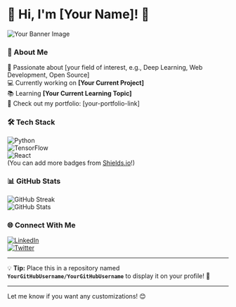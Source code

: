 # 💫 Hi, I'm [Your Name]! 👋  

![Your Banner Image](https://your-image-url.com)  

### 🚀 About Me  
🌟 Passionate about [your field of interest, e.g., Deep Learning, Web Development, Open Source]  
💻 Currently working on **[Your Current Project]**  
📚 Learning **[Your Current Learning Topic]**  
🔗 Check out my portfolio: [your-portfolio-link]  

### 🛠️ Tech Stack  
![Python](https://img.shields.io/badge/Python-3776AB?style=for-the-badge&logo=python&logoColor=white)  
![TensorFlow](https://img.shields.io/badge/TensorFlow-FF6F00?style=for-the-badge&logo=tensorflow&logoColor=white)  
![React](https://img.shields.io/badge/React-61DAFB?style=for-the-badge&logo=react&logoColor=black)  
(You can add more badges from [Shields.io](https://shields.io/)!)  

### 📊 GitHub Stats  
![GitHub Streak](https://github-readme-streak-stats.herokuapp.com/?user=YourGitHubUsername&theme=dark&hide_border=false)  
![GitHub Stats](https://github-readme-stats.vercel.app/api?username=YourGitHubUsername&show_icons=true&theme=dark)  

### 🌐 Connect With Me  
[![LinkedIn](https://img.shields.io/badge/LinkedIn-blue?style=for-the-badge&logo=linkedin)](https://linkedin.com/in/yourprofile)  
[![Twitter](https://img.shields.io/badge/Twitter-blue?style=for-the-badge&logo=twitter)](https://twitter.com/yourprofile)  

---

💡 **Tip:** Place this in a repository named **`YourGitHubUsername/YourGitHubUsername`** to display it on your profile! 🚀  

---

Let me know if you want any customizations! 😊
